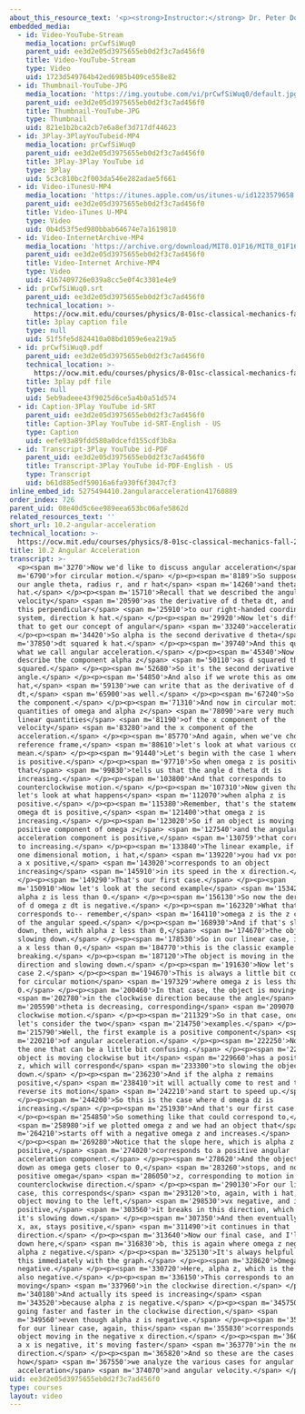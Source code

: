 ```yaml
---
about_this_resource_text: '<p><strong>Instructor:</strong> Dr. Peter Dourmashkin</p>'
embedded_media:
  - id: Video-YouTube-Stream
    media_location: prCwfSiWuq0
    parent_uid: ee3d2e05d3975655eb0d2f3c7ad456f0
    title: Video-YouTube-Stream
    type: Video
    uid: 1723d549764b42ed6985b409ce558e82
  - id: Thumbnail-YouTube-JPG
    media_location: 'https://img.youtube.com/vi/prCwfSiWuq0/default.jpg'
    parent_uid: ee3d2e05d3975655eb0d2f3c7ad456f0
    title: Thumbnail-YouTube-JPG
    type: Thumbnail
    uid: 821e1b2bca2cb7e6a8ef3d717df44623
  - id: 3Play-3PlayYouTubeid-MP4
    media_location: prCwfSiWuq0
    parent_uid: ee3d2e05d3975655eb0d2f3c7ad456f0
    title: 3Play-3Play YouTube id
    type: 3Play
    uid: 5c3c810bc2f003da546e282adae5f661
  - id: Video-iTunesU-MP4
    media_location: 'https://itunes.apple.com/us/itunes-u/id1223579658'
    parent_uid: ee3d2e05d3975655eb0d2f3c7ad456f0
    title: Video-iTunes U-MP4
    type: Video
    uid: 0b4d53f5ed980bbab64674e7a1619810
  - id: Video-InternetArchive-MP4
    media_location: 'https://archive.org/download/MIT8.01F16/MIT8_01F16_L10v02_360p.mp4'
    parent_uid: ee3d2e05d3975655eb0d2f3c7ad456f0
    title: Video-Internet Archive-MP4
    type: Video
    uid: 4167409726e039a8cc5e0f4c3301e4e9
  - id: prCwfSiWuq0.srt
    parent_uid: ee3d2e05d3975655eb0d2f3c7ad456f0
    technical_location: >-
      https://ocw.mit.edu/courses/physics/8-01sc-classical-mechanics-fall-2016/week-3-circular-motion/10.2-angular-acceleration/10.2-angular-acceleration/prCwfSiWuq0.srt
    title: 3play caption file
    type: null
    uid: 51f5fe5d824410a08bd1059e6ea219a5
  - id: prCwfSiWuq0.pdf
    parent_uid: ee3d2e05d3975655eb0d2f3c7ad456f0
    technical_location: >-
      https://ocw.mit.edu/courses/physics/8-01sc-classical-mechanics-fall-2016/week-3-circular-motion/10.2-angular-acceleration/10.2-angular-acceleration/prCwfSiWuq0.pdf
    title: 3play pdf file
    type: null
    uid: 5eb9adeee43f9025d6ce5a4b0a51d574
  - id: Caption-3Play YouTube id-SRT
    parent_uid: ee3d2e05d3975655eb0d2f3c7ad456f0
    title: Caption-3Play YouTube id-SRT-English - US
    type: Caption
    uid: eefe93a89fdd580a0dcefd155cdf3b8a
  - id: Transcript-3Play YouTube id-PDF
    parent_uid: ee3d2e05d3975655eb0d2f3c7ad456f0
    title: Transcript-3Play YouTube id-PDF-English - US
    type: Transcript
    uid: b61d885edf59016a6fa930f6f3047cf3
inline_embed_id: 5275494410.2angularacceleration41760889
order_index: 726
parent_uid: 08e40d5c6ee989eea653bc06afe5862d
related_resources_text: ''
short_url: 10.2-angular-acceleration
technical_location: >-
  https://ocw.mit.edu/courses/physics/8-01sc-classical-mechanics-fall-2016/week-3-circular-motion/10.2-angular-acceleration/10.2-angular-acceleration
title: 10.2 Angular Acceleration
transcript: >-
  <p><span m='3270'>Now we'd like to discuss angular acceleration</span> <span
  m='6790'>for circular motion.</span> </p><p><span m='8189'>So suppose we have
  our angle theta, radius r, and r hat</span> <span m='14260'>and theta
  hat.</span> </p><p><span m='15710'>Recall that we described the angular
  velocity</span> <span m='20590'>as the derivative of d theta dt, and we made
  this perpendicular</span> <span m='25910'>to our right-handed coordinate
  system, direction k hat.</span> </p><p><span m='29920'>Now let's differentiate
  that to get our concept of angular</span> <span m='33240'>acceleration.</span>
  </p><p><span m='34420'>So alpha is the second derivative d theta</span> <span
  m='37850'>dt squared k hat.</span> </p><p><span m='39740'>And this quantity is
  what we call angular acceleration.</span> </p><p><span m='45340'>Now we'll
  describe the component alpha z</span> <span m='50110'>as d squared theta dt
  squared.</span> </p><p><span m='52680'>So it's the second derivative of the
  angle.</span> </p><p><span m='54850'>And also if we wrote this as omega z k
  hat,</span> <span m='59130'>we can write that as the derivative of d omega z
  dt,</span> <span m='65900'>as well.</span> </p><p><span m='67240'>So this is
  the component.</span> </p><p><span m='71310'>And now in circular motion, the
  quantities of omega and alpha z</span> <span m='78090'>are very much like the
  linear quantities</span> <span m='81190'>of the x component of the
  velocity</span> <span m='83280'>and the x component of the
  acceleration.</span> </p><p><span m='85770'>And again, when we've chosen a
  reference frame,</span> <span m='88610'>let's look at what various components
  mean.</span> </p><p><span m='91440'>Let's begin with the case 1 where omega z
  is positive.</span> </p><p><span m='97710'>So when omega z is positive,
  that</span> <span m='99830'>tells us that the angle d theta dt is
  increasing.</span> </p><p><span m='103800'>And that corresponds to
  counterclockwise motion.</span> </p><p><span m='107310'>Now given that case,
  let's look at what happens</span> <span m='112070'>when alpha z is
  positive.</span> </p><p><span m='115380'>Remember, that's the statement that d
  omega dt is positive,</span> <span m='121400'>that omega z is
  increasing.</span> </p><p><span m='123020'>So if an object is moving with a
  positive component of omega z</span> <span m='127540'>and the angular
  acceleration component is positive,</span> <span m='130759'>that corresponds
  to increasing.</span> </p><p><span m='133840'>The linear example, if you had
  one dimensional motion, i hat,</span> <span m='139220'>you had vx positive and
  a x positive,</span> <span m='143020'>corresponds to an object
  increasing</span> <span m='145910'>in its speed in the x direction.</span>
  </p><p><span m='149290'>That's our first case.</span> </p><p><span
  m='150910'>Now let's look at the second example</span> <span m='153420'>when
  alpha z is less than 0.</span> </p><p><span m='156130'>So now the derivative
  of d omega z dt is negative.</span> </p><p><span m='162320'>What that
  corresponds to-- remember,</span> <span m='164110'>omega z is the z component
  of the angular speed.</span> </p><p><span m='168930'>And if that's slowing
  down, then, with alpha z less than 0,</span> <span m='174670'>the object is
  slowing down.</span> </p><p><span m='178530'>So in our linear case, if we had
  a x less than 0,</span> <span m='184770'>this is the classic example of
  breaking.</span> </p><p><span m='187120'>The object is moving in the x
  direction and slowing down.</span> </p><p><span m='191630'>Now let's look at
  case 2.</span> </p><p><span m='194670'>This is always a little bit complicated
  for circular motion</span> <span m='197329'>where omega z is less than
  0.</span> </p><p><span m='200460'>In that case, the object is moving</span>
  <span m='202780'>in the clockwise direction because the angle</span> <span
  m='205590'>theta is decreasing, corresponding</span> <span m='209070'>to
  clockwise motion.</span> </p><p><span m='211329'>So in that case, once again,
  let's consider the two</span> <span m='214750'>examples.</span> </p><p><span
  m='215790'>Well, the first example is a positive component</span> <span
  m='220210'>of angular acceleration.</span> </p><p><span m='222250'>Now this is
  the one that can be a little bit confusing.</span> </p><p><span m='226570'>The
  object is moving clockwise but it</span> <span m='229660'>has a positive alpha
  z, which will correspond</span> <span m='233300'>to slowing the object
  down.</span> </p><p><span m='236230'>And if the alpha z remains
  positive,</span> <span m='238410'>it will actually come to rest and then
  reverse its motion</span> <span m='242210'>and start to speed up.</span>
  </p><p><span m='244200'>So this is the case where d omega dz is
  increasing.</span> </p><p><span m='251930'>And that's our first case.</span>
  </p><p><span m='254850'>So something like that could correspond to,</span>
  <span m='258980'>if we plotted omega z and we had an object that</span> <span
  m='264210'>starts off with a negative omega z and increases.</span>
  </p><p><span m='269280'>Notice that the slope here, which is alpha z
  positive,</span> <span m='274020'>corresponds to a positive angular
  acceleration component.</span> </p><p><span m='278620'>And the object slows
  down as omega gets closer to 0,</span> <span m='283260'>stops, and now has a
  positive omega</span> <span m='286050'>z, corresponding to motion in a
  counterclockwise direction.</span> </p><p><span m='290130'>For our linear
  case, this corresponds</span> <span m='293120'>to, again, with i hat, our
  object moving to the left,</span> <span m='298530'>vx negative, and if a x is
  positive,</span> <span m='303560'>it breaks in this direction, which means
  it's slowing down.</span> </p><p><span m='307350'>And then eventually if alpha
  x, ax, stays positive,</span> <span m='311490'>it continues in that
  direction.</span> </p><p><span m='313640'>Now our final case, and I'll put it
  down here,</span> <span m='316830'>b, this is again where omega z negative and
  alpha z negative.</span> </p><p><span m='325130'>It's always helpful to see
  this immediately with the graph.</span> </p><p><span m='328620'>Omega z is
  negative.</span> </p><p><span m='330720'>Here, alpha z, which is the slope, is
  also negative.</span> </p><p><span m='336150'>This corresponds to an object
  moving</span> <span m='337960'>in the clockwise direction.</span> </p><p><span
  m='340180'>And actually its speed is increasing</span> <span
  m='343520'>because alpha z is negative.</span> </p><p><span m='345750'>So it's
  going faster and faster in the clockwise direction,</span> <span
  m='349560'>even though alpha z is negative.</span> </p><p><span m='352360'>And
  for our linear case, again, this</span> <span m='355830'>corresponds to an
  object moving in the negative x direction.</span> </p><p><span m='360070'>And
  a x is negative, it's moving faster</span> <span m='363770'>in the negative x
  direction.</span> </p><p><span m='365820'>And so these are the cases of
  how</span> <span m='367550'>we analyze the various cases for angular
  acceleration</span> <span m='374070'>and angular velocity.</span> </p>
uid: ee3d2e05d3975655eb0d2f3c7ad456f0
type: courses
layout: video
---
```

